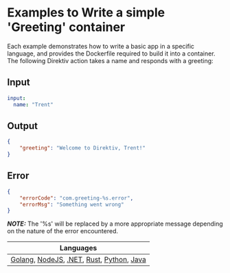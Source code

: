 # Examples to Write a simple 'Greeting' container 

Each example demonstrates how to write a basic app in a specific language, and provides the Dockerfile required to build it into a container. The following Direktiv action takes a name and responds with a greeting:

## Input

```yaml
input:
  name: "Trent"
```

## Output

```json
{
    "greeting": "Welcome to Direktiv, Trent!"
}
```

## Error

```json
{
    "errorCode": "com.greeting-%s.error",
    "errorMsg": "Something went wrong"
}
```

***NOTE:*** The '%s' will be replaced by a more appropriate message depending on the nature of the error encountered.

| Languages |
| -------- |
| [Golang](https://github.com/direktiv/direktiv-apps/tree/master/examples/golang), [NodeJS](https://github.com/direktiv/direktiv-apps/tree/master/examples/nodejs), [.NET](https://github.com/direktiv/direktiv-apps/tree/master/examples/dotnet), [Rust](https://github.com/direktiv/direktiv-apps/tree/master/examples/rust), [Python](https://github.com/direktiv/direktiv-apps/tree/master/examples/python), [Java](https://github.com/direktiv/direktiv-apps/tree/master/examples/java) |
